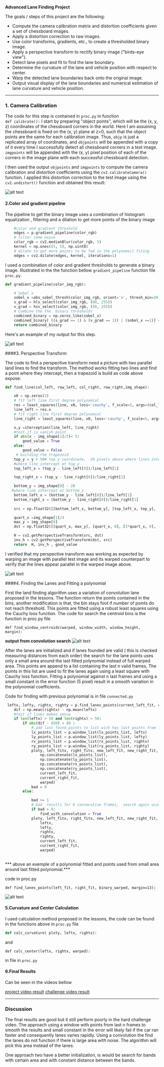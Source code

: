 

**Advanced Lane Finding Project**

The goals / steps of this project are the following:

* Compute the camera calibration matrix and distortion coefficients given a set of chessboard images.
* Apply a distortion correction to raw images.
* Use color transforms, gradients, etc., to create a thresholded binary image.
* Apply a perspective transform to rectify binary image ("birds-eye view").
* Detect lane pixels and fit to find the lane boundary.
* Determine the curvature of the lane and vehicle position with respect to center.
* Warp the detected lane boundaries back onto the original image.
* Output visual display of the lane boundaries and numerical estimation of lane curvature and vehicle position.

[//]: # (Image References)

[image1]: ./examples/undistort_output.png "Undistorted"
[image2]: ./output/calib_output.png "Road Transformed"
[image3]: ./output_images/pipeline.png "Binary Example"
[image4]: ./output_images/parallel.png "Warp Example"
[image5]: ./output_images/convolution_find.png " Convolution Search"
[image6]: ./output_images/poly_and_points.png "fitting a Poly"
[video1]: ./project_video.mp4 "Video"


---




### 1. Camera Calibration



The code for this step is contained  in `proc.py` in function   
`
def calibrate():
`
I start by preparing "object points", which will be the (x, y, z) coordinates of the chessboard corners in the world. Here I am assuming the chessboard is fixed on the (x, y) plane at z=0, such that the object points are the same for each calibration image.  Thus, `objp` is just a replicated array of coordinates, and `objpoints` will be appended with a copy of it every time I successfully detect all chessboard corners in a test image.  `imgpoints` will be appended with the (x, y) pixel position of each of the corners in the image plane with each successful chessboard detection.  

I then used the output `objpoints` and `imgpoints` to compute the camera calibration and distortion coefficients using the `cv2.calibrateCamera()` function.  I applied this distortion correction to the test image using the `cv2.undistort()` function and obtained this result: 

![alt text][image1]


#### 2.Color and gradient pipeline
The pipeline to get the binary image uses a combination of histogram equalization , filtering and a dilation to get more points of the binary image

```python 
    #color and gradient threshold
    edges = p.gradient_pipeline(color_rgb)
    # filter some noise
    color_rgb = cv2.medianBlur(color_rgb, 5)
    kernel = np.ones((5, 5), np.uint8)
    # dilate to get more points to be fed in the polynomail fiting
    edges = cv2.dilate(edges, kernel, iterations=1)
```
I used a combination of color and gradient thresholds to generate a binary image. Illustrated in the  the function bellow
 `gradient_pipeline` function  file `proc.py`.  

```python
def gradient_pipeline(color_img_rgb):

    # Sobel x
    sobel_x =abs_sobel_thresh(color_img_rgb, orient='x', thresh_min=20, thresh_max=100)
    s_grad = hls_select(color_img_rgb, (80, 255))
    v_grad = hsv_select(color_img_rgb, (50, 255))
    # Combine the the  binary thresholds
    combined_binary = np.zeros_like(sobel_x)
    combined_binary[ ((s_grad == 1) & (v_grad == 1)) | (sobel_x ==1)] = 1
    return combined_binary
```


Here's an example of my output for this step.

![alt text][image3]

####3. Perspective Transform

The code to find a perspective transform need a picture with two parallel land lines to find the transform. The method works fitting two lines and find a point where they intercept, then a trapezoid is build as code above expose:  

```python
def find_line(col_left, row_left, col_right, row_right,img_shape):

    x0 = np.zeros(2)
    # fit left line first degree polynomial
    res = least_squares(line, x0, loss='cauchy', f_scale=5, args=(col_left, row_left))
    line_left = res.x
    # fit right line first degree polynomial
    line_right = least_squares(line, x0, loss='cauchy', f_scale=5, args=(col_right, row_right)).x

    x,y =iterception(line_left, line_right)
    #test if is vanish point
    if abs(x - img_shape[1]/2)< 5:
        good_value = True
    else:
        good_value = False
     # building the trapezoid   
    top_y = y + 50# top y coordinate,  50 pixels above where lines intercept
    #where line intercept at top_y
    top_left_x = (top_y - line_left[0])/line_left[1]

    top_right_x = (top_y - line_right[0])/line_right[1]

    bottom_y = img_shape[0] - 20
   #where line intercept at bottom_y
    bottom_left_x = (bottom_y - line_left[0])/line_left[1]
    bottom_right_x = (bottom_y - line_right[0])/line_right[1]
    
    src = np.float32([[bottom_left_x, bottom_y], [top_left_x, top_y], [top_right_x, top_y], [bottom_right_x,bottom_y]])

    quart_x =img_shape[1]/4
    max_y = img_shape[0]
    dst = np.float32([[quart_x, max_y], [quart_x, 0], [3*quart_x, 0], [3*quart_x, max_y]])

    H = cv2.getPerspectiveTransform(src, dst)
    inv_h = cv2.getPerspectiveTransform(dst, src)
    return  H, inv_h , good_value
```

I verified that my perspective transform was working as expected by warping an image with parallel test image and its warped counterpart to verify that the lines appear parallel in the warped image above.

![alt text][image4]

####4. Finding the Lanes and Fitting a polynomial

First the land finding algorithm uses a variation of convolution lane proposed in the lessons. The function return the points contained in the bins, another modification is that, the bin stays foot if number of points do not reach threshold. This points are fitted using a robust least squares using the Cauchy loss function.  The code for search the centroid bins is the function in proc.py file.
```
def find_window_centroids(warped, window_width, window_height, margin):
```

**output from convolution search**
![alt text][image5]


After the lanes are initialized and if lanes founded are  valid ( this is checked measuring  distances from each order) the search for the lane points uses only a small area around the last fitted polynomial instead of full warped area. This points are append to a list containing the last n  valid frames,  The points in this list are used to fit the lanes again using a least square with Cauchy loss function. Fitting a polynomial against n last frames and using a small constant in the error function (5 pixel) result in a smooth variation in the polynomial coefficients. 

Code for finding with previous polynomial is in file `connected.py`

```python
 leftx, lefty, rightx, righty = p.find_lanes_points(current_left_fit, current_right_fit, warped)
    dif = np.mean(rightx) - np.mean(leftx)
    #test if lines makes sense
    if len(leftx) > 50 and len(rightx) > 50:
        if abs(dif - 650) < 80 :
            # add last found points to list wich has last points from last n good frames
            lx_points_list = p.window_list(lx_points_list, leftx)
            ly_points_list = p.window_list(ly_points_list, lefty)
            rx_points_list = p.window_list(rx_points_list, rightx)
            ry_points_list = p.window_list(ry_points_list, righty)
            ploty, left_fitx, right_fitx, new_left_fit, new_right_fit, mad_l, mad_r, mean_l, mean_r = p.fit_lanes(
                np.concatenate(lx_points_list),
                np.concatenate(ly_points_list),
                np.concatenate(rx_points_list),
                np.concatenate(ry_points_list),
                current_left_fit,
                current_right_fit,
                warped)
            bad = 0
        else:

            bad += 1
            # bad  results for 6 consecutive frames,  search again using convolution
            if bad > 6:
                find_with_convolution = True
            ploty, left_fitx, right_fitx, new_left_fit, new_right_fit, mad_l, mad_r, mean_l, mean_r = p.fit_lanes(
                leftx,
                lefty,
                rightx,
                righty,
                current_left_fit,
                current_right_fit,
                warped)
            

```
*** above an exemple of a polynomial fitted and points used from small area around last fitted polynomial.***

code in proc.py
```
def find_lanes_points(left_fit, right_fit, binary_warped, margin=13):
```
![alt text][image6]


#### 5.Curvature and Center Calculation 

I used calculation method proposed in the lessons, the code can be found in the functions above in `proc.py` file
```python
def calc_curvature( ploty, leftx, rightx): 
```
and 
```
def calc_center(leftx, rightx, warped):
```  
in file in `proc.py`

#### 6.Final Results


Can be seen in the videos bellow

 [project video result](https://youtu.be/aun2H34ZlKs)
 [challenge video result](https://www.youtube.com/watch?v=XhFsCkJl7g8&feature=youtu.be)

---

### Discussion
The final results are good but it still perform poorly in the hard challenge video.
The approach using a window  with points from last n frames to smooth 
the results and small constant in the error will likely fail if the car ran faster and consequently lanes varies rapidly. Using a convolution the find the lanes do not  function if there is large area with noise. The algorithm will pick this area instead of the lanes.

One approach two have a better initialization, is would be search for bands with certain area and with  constant distance between the bands.

